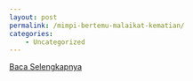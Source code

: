 ```yaml
---
layout: post
permalink: /mimpi-bertemu-malaikat-kematian/
categories:
    - Uncategorized
---
```


[Baca Selengkapnya](/07)